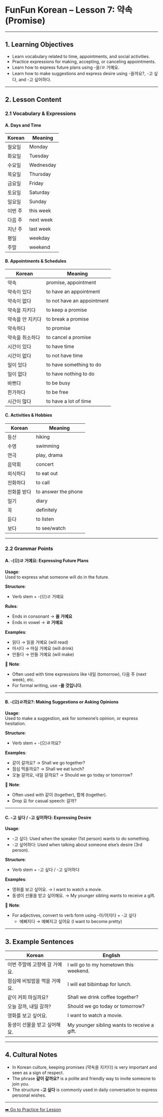 # FunFun Korean – Lesson 7: 약속 (Promise)

---

## 1. Learning Objectives  
- Learn vocabulary related to time, appointments, and social activities.  
- Practice expressions for making, accepting, or canceling appointments.  
- Learn how to express future plans using -을/ㄹ 거예요.  
- Learn how to make suggestions and express desire using -을까요?, -고 싶다, and -고 싶어하다.

---

## 2. Lesson Content

### 2.1 Vocabulary & Expressions

#### A. Days and Time

| Korean | Meaning |
|--------|---------|
| 월요일 | Monday |
| 화요일 | Tuesday |
| 수요일 | Wednesday |
| 목요일 | Thursday |
| 금요일 | Friday |
| 토요일 | Saturday |
| 일요일 | Sunday |
| 이번 주 | this week |
| 다음 주 | next week |
| 지난 주 | last week |
| 평일 | weekday |
| 주말 | weekend |

#### B. Appointments & Schedules

| Korean | Meaning |
|--------|---------|
| 약속 | promise, appointment |
| 약속이 있다 | to have an appointment |
| 약속이 없다 | to not have an appointment |
| 약속을 지키다 | to keep a promise |
| 약속을 안 지키다 | to break a promise |
| 약속하다 | to promise |
| 약속을 취소하다 | to cancel a promise |
| 시간이 있다 | to have time |
| 시간이 없다 | to not have time |
| 일이 있다 | to have something to do |
| 일이 없다 | to have nothing to do |
| 바쁘다 | to be busy |
| 한가하다 | to be free |
| 시간이 많다 | to have a lot of time |

#### C. Activities & Hobbies

| Korean | Meaning |
|--------|---------|
| 등산 | hiking |
| 수영 | swimming |
| 연극 | play, drama |
| 음악회 | concert |
| 외식하다 | to eat out |
| 전화하다 | to call |
| 전화를 받다 | to answer the phone |
| 일기 | diary |
| 꼭 | definitely |
| 듣다 | to listen |
| 보다 | to see/watch |

---

### 2.2 Grammar Points

#### A. -(으)ㄹ 거예요: Expressing Future Plans

**Usage**:  
Used to express what someone will do in the future.

**Structure**:  
- Verb stem + -(으)ㄹ 거예요

**Rules**:
- Ends in consonant → **을 거예요**  
- Ends in vowel → **ㄹ 거예요**

**Examples**:
- 읽다 → 읽을 거예요 (will read)  
- 마시다 → 마실 거예요 (will drink)  
- 만들다 → 만들 거예요 (will make)

📝 **Note**:  
- Often used with time expressions like 내일 (tomorrow), 다음 주 (next week), etc.  
- For formal writing, use **-을 것입니다**.

---

#### B. -(으)ㄹ까요?: Making Suggestions or Asking Opinions

**Usage**:  
Used to make a suggestion, ask for someone’s opinion, or express hesitation.

**Structure**:  
- Verb stem + -(으)ㄹ까요?

**Examples**:
- 같이 갈까요? → Shall we go together?  
- 점심 먹을까요? → Shall we eat lunch?  
- 오늘 갈까요, 내일 갈까요? → Should we go today or tomorrow?

📝 **Note**:  
- Often used with 같이 (together), 함께 (together).  
- Drop 요 for casual speech: 갈까?

---

#### C. -고 싶다 / -고 싶어하다: Expressing Desire

**Usage**:  
- -고 싶다: Used when the speaker (1st person) wants to do something.  
- -고 싶어하다: Used when talking about someone else’s desire (3rd person).

**Structure**:  
- Verb stem + -고 싶다 / -고 싶어하다

**Examples**:
- 영화를 보고 싶어요. → I want to watch a movie.  
- 동생이 선물을 받고 싶어해요. → My younger sibling wants to receive a gift.

📝 **Note**:  
- For adjectives, convert to verb form using -아/어지다 + -고 싶다  
  - 예뻐지다 → 예뻐지고 싶어요 (I want to become pretty)

---

## 3. Example Sentences

| Korean | English |
|--------|---------|
| 이번 주말에 고향에 갈 거예요. | I will go to my hometown this weekend. |
| 점심에 비빔밥을 먹을 거예요. | I will eat bibimbap for lunch. |
| 같이 커피 마실까요? | Shall we drink coffee together? |
| 오늘 갈까, 내일 갈까? | Should we go today or tomorrow? |
| 영화를 보고 싶어요. | I want to watch a movie. |
| 동생이 선물을 받고 싶어해요. | My younger sibling wants to receive a gift. |

---

## 4. Cultural Notes

- In Korean culture, keeping promises (약속을 지키다) is very important and seen as a sign of respect.  
- The phrase **같이 갈까요?** is a polite and friendly way to invite someone to join you.  
- The structure **-고 싶다** is commonly used in daily conversation to express personal wishes.

---
[➡️ Go to Practice for Lesson ](lesson7_practice.md)